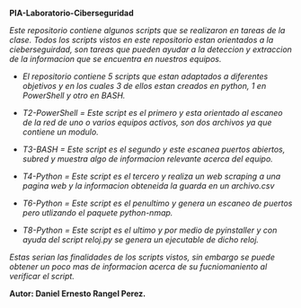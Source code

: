**PIA-Laboratorio-Ciberseguridad**

  *Este repositorio contiene algunos scripts que se realizaron en tareas de la clase.
  Todos los scripts vistos en este repositorio estan orientados a la cieberseguirdad, son tareas que pueden ayudar a la deteccion y extraccion de la informacion que se     encuentra en nuestros equipos.*

  - *El repositorio contiene 5 scripts que estan adaptados a diferentes objetivos y en los cuales 3 de ellos estan creados en python, 1 en PowerShell y otro en BASH.*
  
  - *T2-PowerShell = Este script es el primero y esta orientado al escaneo de la red de uno o varios equipos activos, son dos archivos ya que contiene un modulo.*
  
  - *T3-BASH = Este script es el segundo y este escanea puertos abiertos, subred y muestra algo de informacion relevante acerca del equipo.*
  
  - *T4-Python = Este script es el tercero y realiza un web scraping a una pagina web y la informacion obteneida la guarda en un archivo.csv*
  
  - *T6-Python = Este script es el penultimo y genera un escaneo de puertos pero utlizando el paquete python-nmap.*
  
  - *T8-Python = Este script es el ultimo y por medio de pyinstaller y con ayuda del script reloj.py se genera un ejecutable de dicho reloj.*
  
*Estas serian las finalidades de los scripts vistos, sin embargo se puede obtener un poco mas de informacion acerca de su fucniomaniento al verificar el script.*
  
  
**Autor: Daniel Ernesto Rangel Perez.** 
  
